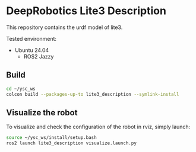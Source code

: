 # DeepRobotics Lite3 Description

This repository contains the urdf model of lite3.

Tested environment:

* Ubuntu 24.04
    * ROS2 Jazzy

## Build

```bash
cd ~/ysc_ws
colcon build --packages-up-to lite3_description --symlink-install
```

## Visualize the robot

To visualize and check the configuration of the robot in rviz, simply launch:

```bash
source ~/ysc_ws/install/setup.bash
ros2 launch lite3_description visualize.launch.py
```